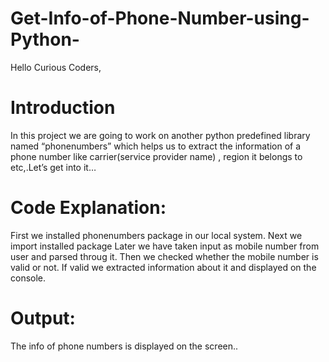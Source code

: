 # Get-Info-of-Phone-Number-using-Python-

Hello Curious Coders,
# Introduction
In this project we are going to work on another python predefined library named “phonenumbers” which helps us to extract the information of a phone number like carrier(service provider name) , region it belongs to etc,.Let’s get into it…

# Code Explanation:
First we installed phonenumbers package in our local system.
Next we import installed package
Later we have taken input as mobile number from user and parsed throug it.
Then we checked whether the mobile number is valid or not. If valid we extracted information about it and displayed on the console.

# Output:

The info of phone numbers is displayed on the screen..

